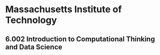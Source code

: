 # Massachusetts Institute of Technology
## 6.002 Introduction to Computational Thinking and Data Science